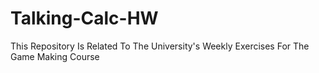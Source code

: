# Talking-Calc-HW
This Repository Is Related To The University's Weekly Exercises For The Game Making Course
